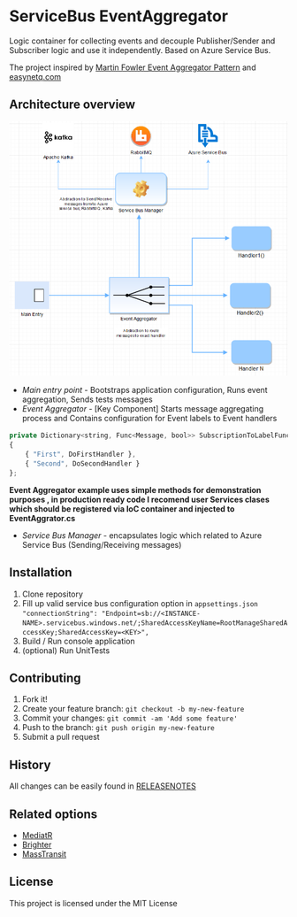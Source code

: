 # ServiceBus EventAggregator

Logic container for collecting events and decouple Publisher/Sender and Subscriber logic and use it independently. Based on Azure Service Bus.

The project inspired by [Martin Fowler Event Aggregator Pattern](https://martinfowler.com/eaaDev/EventAggregator.html) and [easynetq.com](http://easynetq.com/)

## Architecture overview

![alt text](https://raw.githubusercontent.com/Boriszn/ServiceBus.EventAgregator/develop/assets/img/EventAggregator-Architecture.png "Logo Title Text 1")

* *Main entry point* - Bootstraps application configuration, Runs event aggregation, Sends tests messages
* *Event Aggregator* - [Key Component] Starts message aggregating process and Contains configuration for Event labels to Event handlers

```javascript
private Dictionary<string, Func<Message, bool>> SubscriptionToLabelFuncs => new Dictionary<string, Func<Message, bool>>
{
    { "First", DoFirstHandler },
    { "Second", DoSecondHandler }
};
```

**Event Aggregator example uses simple methods for demonstration purposes , in production ready code I recomend user Services clases which should be registered via IoC container and injected to EventAggrator.cs**

* *Service Bus Manager* - encapsulates logic which related to Azure Service Bus (Sending/Receiving messages)

## Installation

1. Clone repository
2. Fill up valid service bus configuration option in `appsettings.json`
`"connectionString": "Endpoint=sb://<INSTANCE-NAME>.servicebus.windows.net/;SharedAccessKeyName=RootManageSharedAccessKey;SharedAccessKey=<KEY>",`
3. Build / Run console application
4. (optional) Run UnitTests

## Contributing

1. Fork it!
2. Create your feature branch: `git checkout -b my-new-feature`
3. Commit your changes: `git commit -am 'Add some feature'`
4. Push to the branch: `git push origin my-new-feature`
5. Submit a pull request

## History

All changes can be easily found in [RELEASENOTES](ReleaseNotes.md)

## Related options

* [MediatR](https://github.com/jbogard/MediatR)
* [Brighter](https://brightercommand.github.io/Brighter/)
* [MassTransit](http://masstransit-project.com/MassTransit/)

## License

This project is licensed under the MIT License